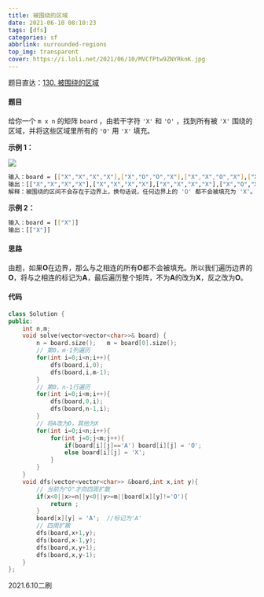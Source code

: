 ```yaml
---
title: 被围绕的区域 
date: 2021-06-10 08:10:23 
tags: [dfs]
categories: sf 
abbrlink: surrounded-regions 
top_img: transparent
cover: https://i.loli.net/2021/06/10/MVCfPtw9ZNYRknK.jpg
---
```


题目直达：[130. 被围绕的区域](https://leetcode-cn.com/problems/surrounded-regions/)

#### 题目

给你一个 `m x n` 的矩阵 `board` ，由若干字符 `'X'` 和 `'O'` ，找到所有被 `'X'` 围绕的区域，并将这些区域里所有的 `'O'` 用 `'X'` 填充。

**示例 1：**

![](https://i.loli.net/2021/06/10/MVCfPtw9ZNYRknK.jpg)

```bash
输入：board = [["X","X","X","X"],["X","O","O","X"],["X","X","O","X"],["X","O","X","X"]]
输出：[["X","X","X","X"],["X","X","X","X"],["X","X","X","X"],["X","O","X","X"]]
解释：被围绕的区间不会存在于边界上，换句话说，任何边界上的 'O' 都不会被填充为 'X'。 任何不在边界上，或不与边界上的 'O' 相连的 'O' 最终都会被填充为 'X'。如果两个元素在水平或垂直方向相邻，则称它们是“相连”的。
```

**示例 2：**

```bash
输入：board = [["X"]]
输出：[["X"]]
```

#### 思路

由题，如果**O**在边界，那么与之相连的所有**O**都不会被填充。所以我们遍历边界的**O**，将与之相连的标记为**A**，最后遍历整个矩阵，不为**A**的改为**X**，反之改为**O**。

#### 代码

```c++
class Solution {
public:
    int n,m;
    void solve(vector<vector<char>>& board) {
        n = board.size();   m = board[0].size();
        // 第0，m-1列遍历
        for(int i=0;i<n;i++){
            dfs(board,i,0);
            dfs(board,i,m-1);
        }
        // 第0，n-1行遍历
        for(int i=0;i<m;i++){
            dfs(board,0,i);
            dfs(board,n-1,i);
        }
        // 将A改为O，其他为X
        for(int i=0;i<n;i++){
            for(int j=0;j<m;j++){
                if(board[i][j]=='A') board[i][j] = 'O';
                else board[i][j] = 'X';
            }
        }
    }
    void dfs(vector<vector<char>> &board,int x,int y){
        // 当前为"O"才向四周扩散
        if(x<0||x>=n||y<0||y>=m||board[x][y]!='O'){
            return ;
        }
        board[x][y] = 'A';  //标记为'A'
        // 四周扩散
        dfs(board,x+1,y);
        dfs(board,x-1,y);
        dfs(board,x,y+1);
        dfs(board,x,y-1);
    }
};
```

2021.6.10二刷

